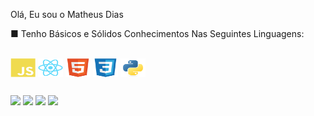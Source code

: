 Olá, Eu sou o Matheus Dias

 ■ Tenho Básicos e Sólidos Conhecimentos Nas Seguintes Linguagens:
  <div style="display: inline_block"><br>
  <img align="center" alt="TekaDias-Js" height="30" width="40" src="https://raw.githubusercontent.com/devicons/devicon/master/icons/javascript/javascript-plain.svg">
    <img align="center" alt="TekaDias-React" height="30" width="40" src="https://raw.githubusercontent.com/devicons/devicon/master/icons/react/react-original.svg">
  <img align="center" alt="TekaDias-HTML" height="30" width="40" src="https://raw.githubusercontent.com/devicons/devicon/master/icons/html5/html5-original.svg">
  <img align="center" alt="TekaDias-CSS" height="30" width="40" src="https://raw.githubusercontent.com/devicons/devicon/master/icons/css3/css3-original.svg">
  <img align="center" alt="TekaDias-Python" height="30" width="40" src="https://raw.githubusercontent.com/devicons/devicon/master/icons/python/python-original.svg">
</div>

##
<div> 
  
  <a href="https://instagram.com/matheusdiast" target="_blank"><img src="https://img.shields.io/badge/-Instagram-%23E4405F?style=for-the-badge&logo=instagram&logoColor=white" target="_blank"></a>
  [<a href="https://discord.gg/mastejet" target="_blank"><img src="https://img.shields.io/badge/Discord-7289DA?style=for-the-badge&logo=discord&logoColor=white" target="_blank"></a> ](https://img.shields.io/badge/Discord-7289DA?style=for-the-badge&logo=discord&logoColor=white)
  [<a href = "mailto:mdias256@gmail.com"><img src="https://img.shields.io/badge/-Gmail-%23333?style=for-the-badge&logo=gmail&logoColor=white" target="_blank"></a>](https://img.shields.io/badge/Gmail-D14836?style=for-the-badge&logo=gmail&logoColor=white)
  <a href="https://www.linkedin.com/in/matheus-dias-3a3a5921b/" target="_blank"><img src="https://img.shields.io/badge/-LinkedIn-%230077B5?style=for-the-badge&logo=linkedin&logoColor=white" target="_blank"></a> 
  
</div>

